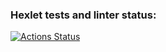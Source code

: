 ### Hexlet tests and linter status:
[![Actions Status](https://github.com/NikeSmitt/python-project-lvl2/workflows/hexlet-check/badge.svg)](https://github.com/NikeSmitt/python-project-lvl2/actions)